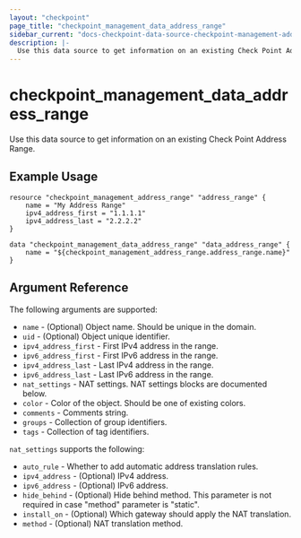 ```yaml
---
layout: "checkpoint"
page_title: "checkpoint_management_data_address_range"
sidebar_current: "docs-checkpoint-data-source-checkpoint-management-address-range"
description: |-
  Use this data source to get information on an existing Check Point Address Range.
---
```


# checkpoint_management_data_address_range

Use this data source to get information on an existing Check Point Address Range.

## Example Usage


```hcl
resource "checkpoint_management_address_range" "address_range" {
    name = "My Address Range"
    ipv4_address_first = "1.1.1.1"
    ipv4_address_last = "2.2.2.2"
}

data "checkpoint_management_data_address_range" "data_address_range" {
    name = "${checkpoint_management_address_range.address_range.name}"
}
```

## Argument Reference

The following arguments are supported:

* `name` - (Optional) Object name. Should be unique in the domain.
* `uid` - (Optional) Object unique identifier. 
* `ipv4_address_first` - First IPv4 address in the range.
* `ipv6_address_first` - First IPv6 address in the range.
* `ipv4_address_last` - Last IPv4 address in the range.
* `ipv6_address_last` - Last IPv6 address in the range.
* `nat_settings` - NAT settings. NAT settings blocks are documented below.
* `color` - Color of the object. Should be one of existing colors.
* `comments` - Comments string.
* `groups` - Collection of group identifiers.
* `tags` - Collection of tag identifiers.

`nat_settings` supports the following:

* `auto_rule` - Whether to add automatic address translation rules.
* `ipv4_address` - (Optional) IPv4 address.
* `ipv6_address` - (Optional) IPv6 address.
* `hide_behind` - (Optional) Hide behind method. This parameter is not required in case \"method\" parameter is \"static\".
* `install_on` - (Optional) Which gateway should apply the NAT translation.
* `method` - (Optional) NAT translation method.